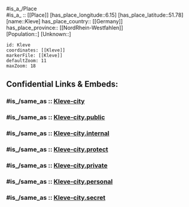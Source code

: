 ﻿---
aliases:
- Cleve
- Kleve
confidential: public
isDeleted: false
location:
- 51.78
- 6.15
mapmarker: city
mapzoom:
- 7
- 12
SpocWebEntityId:
- 29627
- 31482
tags:
- geo/City
type: City
---

#is_a_/Place  
#is_a_ :: [[Place]] 
[has_place_longitude::6.15] 
[has_place_latitude::51.78] 
[name::Kleve] 
has_place_country:: [[Germany]]  
has_place_province:: [[NordRhein-Westfahlen]]  
[Population::] 
[Unknown::] 


```leaflet
id: Kleve
coordinates: [[Kleve]] 
markerFile: [[Kleve]] 
defaultZoom: 11 
maxZoom: 18
```


## Confidential Links & Embeds: 

### #is_/same_as :: [Kleve-city](/_Standards/Earth/Continent/Europe/Europe~Central/Germany/Germany~West/Nordrhein-Westfalen/counties~NW/Kleve/cities~Kleve/Kleve-city.md) 

### #is_/same_as :: [Kleve-city.public](/_public/Earth/Continent/Europe/Europe~Central/Germany/Germany~West/Nordrhein-Westfalen/counties~NW/Kleve/cities~Kleve/Kleve-city.public.md) 

### #is_/same_as :: [Kleve-city.internal](/_internal/Earth/Continent/Europe/Europe~Central/Germany/Germany~West/Nordrhein-Westfalen/counties~NW/Kleve/cities~Kleve/Kleve-city.internal.md) 

### #is_/same_as :: [Kleve-city.protect](/_protect/Earth/Continent/Europe/Europe~Central/Germany/Germany~West/Nordrhein-Westfalen/counties~NW/Kleve/cities~Kleve/Kleve-city.protect.md) 

### #is_/same_as :: [Kleve-city.private](/_private/Earth/Continent/Europe/Europe~Central/Germany/Germany~West/Nordrhein-Westfalen/counties~NW/Kleve/cities~Kleve/Kleve-city.private.md) 

### #is_/same_as :: [Kleve-city.personal](/_personal/Earth/Continent/Europe/Europe~Central/Germany/Germany~West/Nordrhein-Westfalen/counties~NW/Kleve/cities~Kleve/Kleve-city.personal.md) 

### #is_/same_as :: [Kleve-city.secret](/_secret/Earth/Continent/Europe/Europe~Central/Germany/Germany~West/Nordrhein-Westfalen/counties~NW/Kleve/cities~Kleve/Kleve-city.secret.md)

